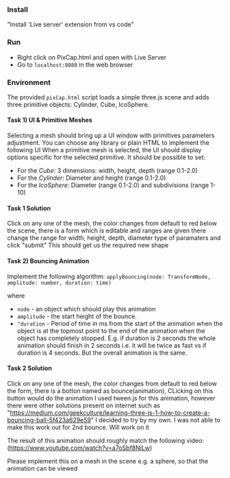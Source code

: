 ### Install
"Install 'Live server' extension from vs code"

### Run
* Right click on PixCap.html and open with Live Server
* Go to `localhost:8080` in the web browser

### Environment
The provided `pixCap.html` script loads a simple three.js scene and adds three primitive objects: Cylinder, Cube, IcoSphere.

#### Task 1) UI & Primitive Meshes
Selecting a mesh should bring up a UI window with primitives parameters adjustment. 
You can choose any library or plain HTML to implement the following UI
When a primitive mesh is selected, the UI should display options specific for the selected primitive. It should be possible to set:
* For the *Cube*: 3 dimensions: width, height, depth (range 0.1-2.0)
* For the *Cylinder*: Diameter and height (range 0.1-2.0)
* For the *IcoSphere*: Diameter (range 0.1-2.0) and subdivisions (range 1-10)

#### Task 1 Solution
Click on any one of the mesh, the color changes from default to red 
below the scene, there is a form which is editable and ranges are given there 
change the range for width, height, depth, diameter type of paramaters and click "submit"
This should get us the required new shape

#### Task 2) Bouncing Animation
Implement the following algorithm:
`applyBouncing(node: TransformNode, amplitude: number, duration: time)`

where
* `node` - an object which should play this animation
* `amplitude` - the start height of the bounce.
* `"duration` - Period of time in ms from the start of the animation when the object is at the topmost point to the end of the animation when the object has completely stopped. E.g. if duration is 2 seconds the whole animation should finish in 2 seconds i.e. it will be twice as fast vs if duration is 4 seconds. But the overall animation is the same.

#### Task 2 Solution
Click on any one of the mesh, the color changes from default to red 
below the form, there is a botton named as bounce(animation), CLicking on this button would do the animation
I used tween.js for this animation, however there were other solutions present on internet such as "https://medium.com/geekculture/learning-three-js-1-how-to-create-a-bouncing-ball-5f423a629e59" I decided to try by my own. I was not able to make this work out for 2nd bounce. Will work on it 


The result of this animation should roughly match the following video:(https://www.youtube.com/watch?v=a7oSbf8NiLw)

Please implement this on a mesh in the scene e.g. a sphere, so that the animation can be viewed